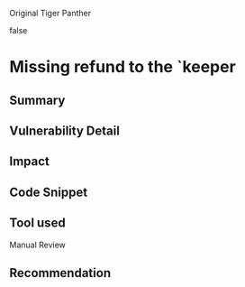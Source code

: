 Original Tiger Panther

false

# Missing refund to the `keeper
## Summary

## Vulnerability Detail

## Impact

## Code Snippet

## Tool used

Manual Review

## Recommendation
